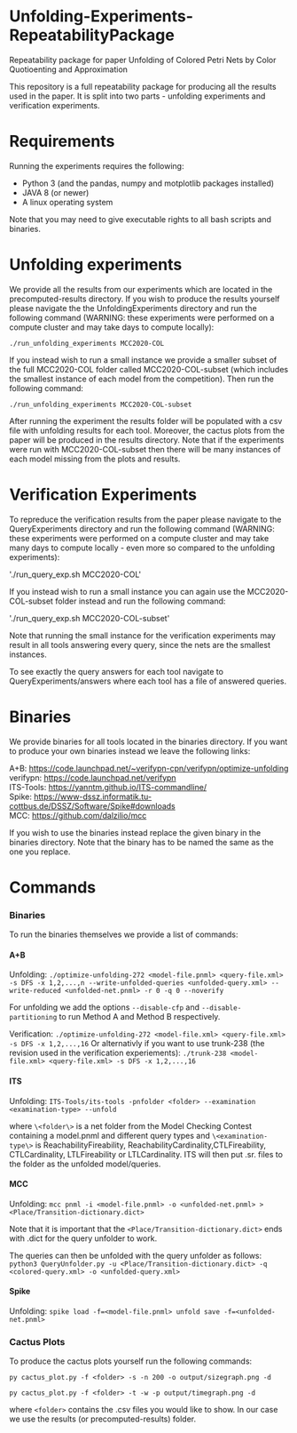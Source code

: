 # Unfolding-Experiments-RepeatabilityPackage
Repeatability package for paper Unfolding of Colored Petri Nets by Color Quotioenting and Approximation

This repository is a full repeatability package for producing all the results used in the paper. It is split into two parts - unfolding experiments and verification experiments.

# Requirements
Running the experiments requires the following:
- Python 3 (and the pandas, numpy and motplotlib packages installed)
- JAVA 8 (or newer) 
- A linux operating system

Note that you may need to give executable rights to all bash scripts and binaries.

# Unfolding experiments
We provide all the results from our experiments which are located in the precomputed-results directory. If you wish to produce the results yourself please navigate the the UnfoldingExperiments directory and run the following command (WARNING: these experiments were performed on a compute cluster and may take days to compute locally):

`./run_unfolding_experiments MCC2020-COL`

If you instead wish to run a small instance we provide a smaller subset of the full MCC2020-COL folder called MCC2020-COL-subset (which includes the smallest instance of each model from the competition). Then run the following command:

`./run_unfolding_experiments MCC2020-COL-subset`

After running the experiment the results folder will be populated with a csv file with unfolding results for each tool. Moreover, the cactus plots from the paper will be produced in the results directory. Note that if the experiments were run with MCC2020-COL-subset then there will be many instances of each model missing from the plots and results.

# Verification Experiments
To repreduce the verification results from the paper please navigate to the QueryExperiments directory and run the following command (WARNING: these experiments were performed on a compute cluster and may take many days to compute locally - even more so compared to the unfolding experiments):

'./run_query_exp.sh MCC2020-COL'

If you instead wish to run a small instance you can again use the MCC2020-COL-subset folder instead and run the following command:

'./run_query_exp.sh MCC2020-COL-subset'

Note that running the small instance for the verification experiments may result in all tools answering every query, since the nets are the smallest instances.

To see exactly the query answers for each tool navigate to QueryExperiments/answers where each tool has a file of answered queries.

# Binaries
We provide binaries for all tools located in the binaries directory. If you want to produce your own binaries instead we leave the following links:

A+B: https://code.launchpad.net/~verifypn-cpn/verifypn/optimize-unfolding  
verifypn: https://code.launchpad.net/verifypn  
ITS-Tools: https://yanntm.github.io/ITS-commandline/  
Spike: https://www-dssz.informatik.tu-cottbus.de/DSSZ/Software/Spike#downloads  
MCC: https://github.com/dalzilio/mcc  

If you wish to use the binaries instead replace the given binary in the binaries directory. Note that the binary has to be named the same as the one you replace.

# Commands

### Binaries
To run the binaries themselves we provide a list of commands:

#### A+B 
Unfolding: `./optimize-unfolding-272 <model-file.pnml> <query-file.xml> -s DFS -x 1,2,...,n --write-unfolded-queries <unfolded-query.xml> --write-reduced <unfolded-net.pnml> -r 0 -q 0 --noverify`

For unfolding we add the options `--disable-cfp` and `--disable-partitioning` to run Method A and Method B respectively.

Verification: `./optimize-unfolding-272 <model-file.xml> <query-file.xml> -s DFS -x 1,2,...,16`
Or alternativly if you want to use trunk-238 (the revision used in the verification experiements): `./trunk-238 <model-file.xml> <query-file.xml> -s DFS -x 1,2,...,16`

#### ITS
Unfolding: `ITS-Tools/its-tools -pnfolder <folder> --examination <examination-type> --unfold`

where `\<folder\>` is a net folder from the Model Checking Contest containing a model.pnml and different query types and `\<examination-type\>` is ReachabilityFireability, ReachabilityCardinality,CTLFireability, CTLCardinality, LTLFireability or LTLCardinality. ITS will then put .sr. files to the folder as the unfolded model/queries.

#### MCC
Unfolding: `mcc pnml -i <model-file.pnml> -o <unfolded-net.pnml> > <Place/Transition-dictionary.dict>`

Note that it is important that the `<Place/Transition-dictionary.dict>` ends with .dict for the query unfolder to work.

The queries can then be unfolded with the query unfolder as follows:
`python3 QueryUnfolder.py -u <Place/Transition-dictionary.dict> -q <colored-query.xml> -o <unfolded-query.xml>`

#### Spike 
Unfolding: `spike load -f=<model-file.pnml> unfold save -f=<unfolded-net.pnml>`

### Cactus Plots
To produce the cactus plots yourself run the following commands:

`py cactus_plot.py -f <folder> -s -n 200 -o output/sizegraph.png -d`

`py cactus_plot.py -f <folder> -t -w -p output/timegraph.png -d`
  
where `<folder>` contains the .csv files you would like to show. In our case we use the results (or precomputed-results) folder.
